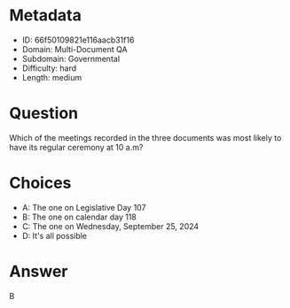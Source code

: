 # Metadata

- ID: 66f50109821e116aacb31f16
- Domain: Multi-Document QA
- Subdomain: Governmental
- Difficulty: hard
- Length: medium

# Question

Which of the meetings recorded in the three documents was most likely to have its regular ceremony at 10 a.m?

# Choices

- A: The one on Legislative Day 107
- B: The one on calendar day 118
- C: The one on Wednesday, September 25, 2024
- D: It's all possible

# Answer

B
